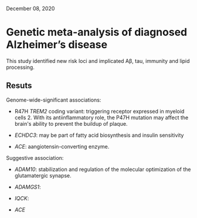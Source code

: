 December 08, 2020

# Genetic meta-analysis of diagnosed Alzheimer’s disease

This study identified new risk loci and implicated Aβ, tau, immunity and lipid
processing.

## Resuts 

Genome-wide-significant associations:

- R47H *TREM2* coding variant: triggering receptor expressed in myeloid cells 2.
  With its antiinflammatory role, the P47H mutation may affect the brain's
  ability to prevent the buildup of plaque.

- *ECHDC3*: may be part of fatty acid biosynthesis and insulin sensitivity

- *ACE*: aangiotensin-converting enzyme.

Suggestive association:

- *ADAM10*: stabilization and regulation of the molecular optimization of the
  glutamatergic synapse.

- *ADAMGS1*:

- *IQCK*:

- *ACE*


